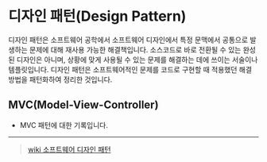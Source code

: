 # 디자인 패턴(Design Pattern)

디자인 패턴은 소프트웨어 공학에서 소프트웨어 디자인에서 특정 문맥에서 공통으로 발생하는 문제에 대해 재사용 가능한 해결책입니다. 소스코드로 바로 전환될 수 있는 완성된 디자인은 아니며, 상황에 맞게 사용될 수 있는 문제를 해결하는 데에 쓰이는 서술이나 템플릿입니다. 디자인 패턴은 소프트웨어적인 문제를 코드로 구현할 때 적용했던 해결 방법을 패턴화하여 정리한 것입니다.

## MVC(Model-View-Controller)

- MVC 패턴에 대한 기록입니다.

---

> [wiki 소프트웨어 디자인 패턴](https://ko.wikipedia.org/wiki/소프트웨어_디자인_패턴)